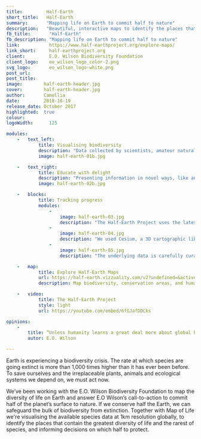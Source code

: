 ```yaml
---
title:         Half-Earth
short_title:   Half-Earth
summary:       "Mapping life on Earth to commit half to nature"
description:   "Beautiful, interactive maps to identify the places that contain the greatest diversity of life and the rarest of species"
fb_title:       "Half-Earth"
fb_description: "Mapping life on Earth to commit half to nature"
link:           https://www.half-earthproject.org/explore-maps/
link_short:     half-earthproject.org
client:         E.O. Wilson Biodiversity Foundation
client_logo:    eo_wilson_logo_color-2.png
svg_logo:       eo_wilson_logo-white.png
post_url:    
post_title:  
image:        half-earth-header.jpg
cover:        half-earth-header.jpg
author:       Camellia
date:         2018-10-19
release_date: October 2017            
highlighted:  true
colour: 
logoWidth:      125

modules:
    -   text_left:
            title: Visualising biodiversity
            description: "Data collected by scientists, amateur naturalists, satellites and sensors are painting an increasingly detailed picture of our planet. We used React and a cartographic library called Cesium to create a virtual, interactive globe that can be spun, magnified and layered with data. The resulting visualisations are a beautiful way to discover where life exists, understand the pressure it’s under, and how it can be managed to achieve the goal of Half-Earth."
            image: half-earth-01b.jpg

    -   text_right:
            title: Educate with delight
            description: "Presenting information in novel ways, like an interactive globe, opens up the possibility of learning something new, or gaining a fresh perspective on known facts. We believe it’s easier to inspire change when people feel joy, surprise and delight so every feature is designed to spark curiosity and engagement. As each person moves a toggle, selects a word, or spins the globe, they’ll bring data to life in a story that’s unique to them."
            image: half-earth-02b.jpg

    -   blocks:
            title: Tracking progress
            modules:
                - 
                    image: half-earth-03.jpg
                    description: "The Half-Earth Project uses the latest science and technology to map thousands of species around the world."
                -
                    image: half-earth-04.jpg 
                    description: "We used Cesium, a 3D cartographic library, to build the interactive globe on which these maps can be viewed."
                - 
                    image: half-earth-05.jpg
                    description: "The underlying data is carefully curated by Map of Life, helping us track our progress towards the goal of Half-Earth."

    -   map:
            title: Explore Half-Earth Maps
            url: https://half-earth.vizzuality.com/v2?undefined=&activeLayers%5B0%5D%5Bslug%5D=hummingbirds-rare&activeLayers%5B0%5D%5Bopacity%5D=0.5&activeLayers%5B0%5D%5BlandscapeOpacity%5D=0.5&activeLayers%5B0%5D%5BlayerCategory%5D=hummingbirds&coordinates%5Bx%5D=-1289988.790300207&coordinates%5By%5D=-5760485.531917979&coordinates%5Bz%5D=2430663.3042380973&orientation%5B0%5D=6.283185307179586&orientation%5B1%5D=-1.5707963267948966&orientation%5B2%5D=0&reservesTooltip=false&terrain=true&terrainCameraOffset%5Bheading%5D=0&terrainCameraOffset%5Bpitch%5D=-0.47123889803846897&terrainCameraOffset%5Brange%5D=200000&cellCoordinates%5B0%5D%5Bx%5D=-1439375.323330228&cellCoordinates%5B0%5D%5By%5D=-5773019.028639445&cellCoordinates%5B0%5D%5Bz%5D=2290355.4304023124&cellCoordinates%5B1%5D%5Bx%5D=-1539909.1707206385&cellCoordinates%5B1%5D%5By%5D=-5747019.205242638&cellCoordinates%5B1%5D%5Bz%5D=2290355.4362458326&cellCoordinates%5B2%5D%5Bx%5D=-1528492.0887344067&cellCoordinates%5B2%5D%5By%5D=-5704410.075632743&cellCoordinates%5B2%5D%5Bz%5D=2401081.9860100294&cellCoordinates%5B3%5D%5Bx%5D=-1428703.6115948157&cellCoordinates%5B3%5D%5By%5D=-5730217.131234292&cellCoordinates%5B3%5D%5Bz%5D=2401081.985064537&cellCoordinates%5B4%5D%5Bx%5D=-1439375.323330228&cellCoordinates%5B4%5D%5By%5D=-5773019.028639445&cellCoordinates%5B4%5D%5Bz%5D=2290355.4304023124&cellId=12676
            description: Map biodiversity, conservation areas, and human activities.

    -   video:
            title: The Half-Earth Project
            style: light
            url: https://youtube.com/embed/6fGJafDDCks

opinions:
    -
        title: “Unless humanity learns a great deal more about global biodiversity and moves quickly to protect it, we will soon lose most of the species composing life on Earth.”
        autor: E.O. Wilson

---
```

Earth is experiencing a biodiversity crisis. The rate at which species are going extinct is more than 1,000 times higher than it has ever been before. To save ourselves and the irreplaceable plants, animals and ecological systems we depend on, we must act now. 

We’ve been working with the E.O. Wilson Biodiversity Foundation to map the diversity of life on Earth and answer E.O Wilson’s call-to-action to commit half of the planet’s surface to nature. If we conserve half the Earth, we can safeguard the bulk of biodiversity from extinction. Together with Map of Life we're visualising the available species data at 1km resolution globally, to identify the places that contain the greatest diversity of life and the rarest of species, and informing decisions on which half to protect.


